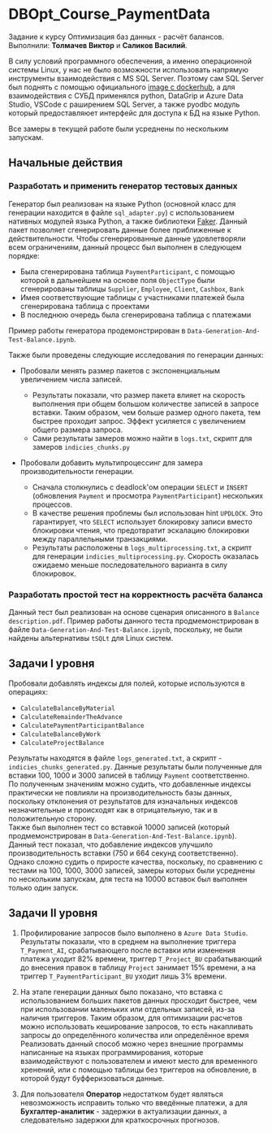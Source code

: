 # DBOpt_Course_PaymentData
Задание к курсу Оптимизация баз данных - расчёт балансов.  
Выполнили: __Толмачев Виктор__ и __Саликов Василий__.

В силу условий программного обеспечения, а именно операционной системы Linux, у нас не было возможности использовать напрямую инструменты взаимодействия с MS SQL Server. Поэтому сам SQL Server был поднять с помощью официального [image с dockerhub](https://hub.docker.com/_/microsoft-mssql-server), а для взаимодействия с СУБД применялся python, DataGrip и Azure Data Studio, VSCode с раширением SQL Server, а также pyodbc модуль который предоставляюет интерфейс для доступа к БД на языке Python.

Все замеры в текущей работе были усреднены по нескольким запускам.

## Начальные действия
### Разработать и применить генератор тестовых данных

Генератор был реализован на языке Python (основной класс для генерации находится в файле `sql_adapter.py`) c использованием нативных модулей языка Python, а также библиотеки [Faker](https://github.com/joke2k/faker). Данный пакет позволяет сгенерировать данные более приближенные к действительности. Чтобы сгенерированные данные удовлетворяли всем ограничениям, данный процесс был выполнен в следующем порядке:
- Была сгенерирована таблица `PaymentParticipant`, с помощью которой в дальнейшем на основе поля `ObjectType` были сгенерированы таблицы `Supplier`, `Employee`, `Client`, `Cashbox`, `Bank`
- Имея соответствующие таблицы с участниками платежей была сгенерирована таблица с проектами
- В последнюю очередь была сгенерирована таблица с платежами

Пример работы генератора продемонстрирован в `Data-Generation-And-Test-Balance.ipynb`.

Также были проведены следующие исследования по генерации данных:

 - Пробовали менять размер пакетов с экспоненциальным увеличением числа записей.
     - Результаты показали, что размер пакета влияет на скорость выполнения при общем большом количестве записей в запросе вставки. Таким образом, чем больше размер одного пакета, тем быстрее проходит запрос. Эффект усиляется с увеличением общего размера запроса.
     - Сами результаты замеров можно найти в `logs.txt`, скрипт для замеров `indicies_chunks.py`

 - Пробовали добавить мультипроцессинг для замера производительности генерации.
     - Сначала столкнулись с deadlock'ом операции `SELECT` и `INSERT` (обновления `Payment` и просмотра `PaymentParticipant`) нескольких процессов.
     - В качестве решения проблемы был использован hint `UPDLOCK`. Это гарантирует, что `SELECT` использует блокировку записи вместо блокировки чтения, что предотвратит эскалацию блокировки между параллельными транзакциями.
     - Результаты расположены в `logs_multiprocessing.txt`, а скрипт для генерации `indicies_multiprocessing.py`. Скорость оказалась ожидаемо меньше последовательного варианта в силу блокировок.


### Разработать простой тест на корректность расчёта баланса
Данный тест был реализован на основе сценария описанного в `Balance description.pdf`. Пример работы данного теста продмемонстрирован в файле `Data-Generation-And-Test-Balance.ipynb`, поскольку, не были найдены альтернативы `tSQLt` для Linux систем.

## Задачи I уровня
 Пробовали добавлять индексы для полей, которые используются в операциях:
 - `CalculateBalanceByMaterial`
 - `CalculateRemainderTheAdvance`
 - `CalculatePaymentParticipantBalance`
 - `CalculateBalanceByWork`
 - `CalculateProjectBalance`  

Результаты находятся в файле `logs_generated.txt`, а скрипт - `indicies_chunks_generated.py`. Данные результаты были полученные для вставки 100, 1000 и 3000 записей в таблицу `Payment` соответственно.  
По полученным значениям можно судить, что добавленные индексы практически не повлияли на производительность базы данных, поскольку отклонения от результатов для изначальных индексов незначительные и происходят как в отрицательную, так и в положительную сторону.  
Также был выполнен тест со вставкой 10000 записей (который продмемонстрирован в `Data-Generation-And-Test-Balance.ipynb`). Данный тест показал, что добавление индексов улучшило производительность вставки (750 и 664 секунд соответственно). Однако сложно судить о приросте качества, поскольку, по сравнению с тестами на 100, 1000, 3000 записей, замеры которых были усреднены по нескольким запускам, для теста на 10000 вставок был выполнен только один запуск.


## Задачи II уровня
1. Профилирование запросов было выполнено в `Azure Data Studio`. Результаты показали, что в среднем на выполнение триггера `T_Payment_AI`, срабатывающего после вставки или изменения платежа уходит 82% времени, триггер `T_Project_BU` срабатывающий до внесения правок в таблицу `Project` занимает 15% времени, а на триггер `T_PaymentParticipant_BU` уходит лишь 3% времени.
2. На этапе генерации данных было показано, что вставка с использованием больших пакетов данных просходит быстрее, чем при использовании маленьких или отдельных записей, из-за наличия триггеров. Таким образом, для оптимизации расчетов можно использовать кеширование запросов, то есть накапливать запросы до определённого количества или определённое время  
Реализовать данный способ можно через внешние программы написанные на языках программирования, которые взаимодействуют с пользователем и имеют место для временного хренений, или с помощью таблицы без триггеров на обновление, в которой будут буфферизоваться данные.

3. Для пользователя **Оператор** недостатком будет являться невозможность исправить только что введённые платежи, а для **Бухгалтер-аналитик** - задержки в актуализации данных, а следовательно задержки для краткосрочных прогнозов.
